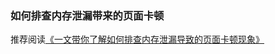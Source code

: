 ### 如何排查内存泄漏带来的页面卡顿

推荐阅读[《一文带你了解如何排查内存泄漏导致的页面卡顿现象》](https://mp.weixin.qq.com/s?__biz=MzAxODE2MjM1MA==&mid=2651575196&idx=2&sn=4ae863b867a430ecda5f3d871b6cfa67&chksm=8025045db7528d4ba68b44b7645dae6de3c8af9aea4c6dee596eed2e3b69816d31fe13d5e895&scene=27#wechat_redirect)